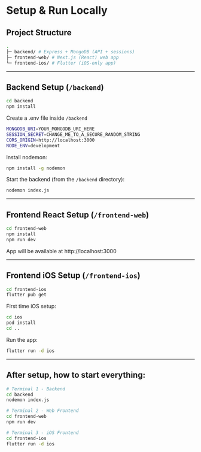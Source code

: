 # Setup & Run Locally

## Project Structure


```bash
.
├─ backend/ # Express + MongoDB (API + sessions)
├─ frontend-web/ # Next.js (React) web app
└─ frontend-ios/ # Flutter (iOS-only app)
```


---


## Backend Setup (`/backend`)


```bash
cd backend
npm install
```
Create a .env file inside `/backend`


```bash
MONGODB_URI=YOUR_MONGODB_URI_HERE
SESSION_SECRET=CHANGE_ME_TO_A_SECURE_RANDOM_STRING
CORS_ORIGIN=http://localhost:3000
NODE_ENV=development
```


Install nodemon:
```bash
npm install -g nodemon
```


Start the backend (from the `/backend` directory):
```bash
nodemon index.js
```
---


## Frontend React Setup (`/frontend-web`)


```bash
cd frontend-web
npm install
npm run dev
```
App will be available at http://localhost:3000


---


## Frontend iOS Setup (`/frontend-ios`)


```bash
cd frontend-ios
flutter pub get
```


First time iOS setup:
```bash
cd ios
pod install
cd ..
```


Run the app:
```bash
flutter run -d ios
```


---


## After setup, how to start everything:


```bash
# Terminal 1 - Backend
cd backend
nodemon index.js
```


```bash
# Terminal 2 - Web Frontend
cd frontend-web
npm run dev
```


```bash
# Terminal 3 - iOS Frontend
cd frontend-ios
flutter run -d ios
```
